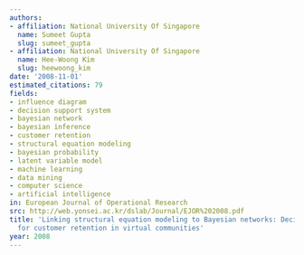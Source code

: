 ```yaml
---
authors:
- affiliation: National University Of Singapore
  name: Sumeet Gupta
  slug: sumeet_gupta
- affiliation: National University Of Singapore
  name: Hee-Woong Kim
  slug: heewoong_kim
date: '2008-11-01'
estimated_citations: 79
fields:
- influence diagram
- decision support system
- bayesian network
- bayesian inference
- customer retention
- structural equation modeling
- bayesian probability
- latent variable model
- machine learning
- data mining
- computer science
- artificial intelligence
in: European Journal of Operational Research
src: http://web.yonsei.ac.kr/dslab/Journal/EJOR%202008.pdf
title: 'Linking structural equation modeling to Bayesian networks: Decision support
  for customer retention in virtual communities'
year: 2008
---
```

